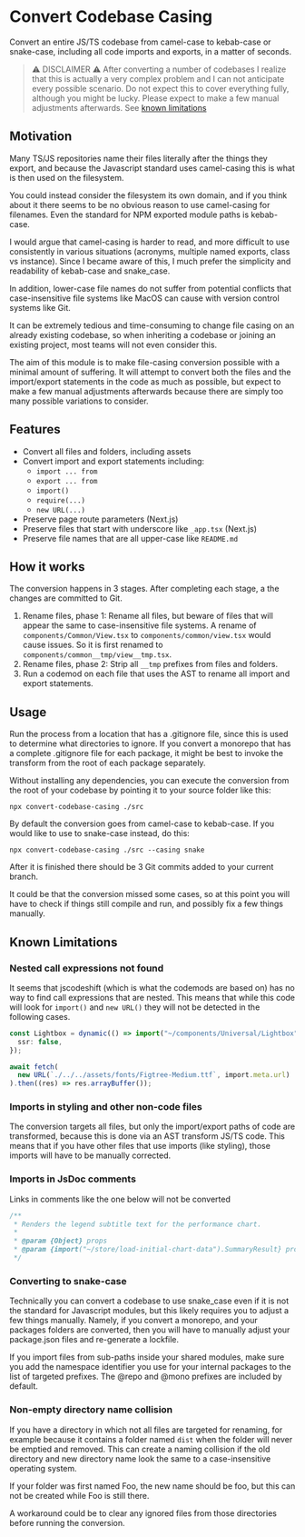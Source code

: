 # Convert Codebase Casing

Convert an entire JS/TS codebase from camel-case to kebab-case or snake-case,
including all code imports and exports, in a matter of seconds.

> ⚠️ DISCLAIMER ⚠️ After converting a number of codebases I realize that this is
> actually a very complex problem and I can not anticipate every possible
> scenario. Do not expect this to cover everything fully, although you might be
> lucky. Please expect to make a few manual adjustments afterwards. See
> [known limitations](#known-limitations)

## Motivation

Many TS/JS repositories name their files literally after the things they export,
and because the Javascript standard uses camel-casing this is what is then used
on the filesystem.

You could instead consider the filesystem its own domain, and if you think about
it there seems to be no obvious reason to use camel-casing for filenames. Even
the standard for NPM exported module paths is kebab-case.

I would argue that camel-casing is harder to read, and more difficult to use
consistently in various situations (acronyms, multiple named exports, class vs
instance). Since I became aware of this, I much prefer the simplicity and
readability of kebab-case and snake_case.

In addition, lower-case file names do not suffer from potential conflicts that
case-insensitive file systems like MacOS can cause with version control systems
like Git.

It can be extremely tedious and time-consuming to change file casing on an
already existing codebase, so when inheriting a codebase or joining an existing
project, most teams will not even consider this.

The aim of this module is to make file-casing conversion possible with a minimal
amount of suffering. It will attempt to convert both the files and the
import/export statements in the code as much as possible, but expect to make a
few manual adjustments afterwards because there are simply too many possible
variations to consider.

## Features

- Convert all files and folders, including assets
- Convert import and export statements including:
  - `import ... from`
  - `export ... from`
  - `import()`
  - `require(...)`
  - `new URL(...)`
- Preserve page route parameters (Next.js)
- Preserve files that start with underscore like `_app.tsx` (Next.js)
- Preserve file names that are all upper-case like `README.md`

## How it works

The conversion happens in 3 stages. After completing each stage, a the changes
are committed to Git.

1. Rename files, phase 1: Rename all files, but beware of files that will appear
   the same to case-insensitive file systems. A rename of
   `components/Common/View.tsx` to `components/common/view.tsx` would cause
   issues. So it is first renamed to `components/common__tmp/view__tmp.tsx`.
2. Rename files, phase 2: Strip all `__tmp` prefixes from files and folders.
3. Run a codemod on each file that uses the AST to rename all import and export
   statements.

## Usage

Run the process from a location that has a .gitignore file, since this is used
to determine what directories to ignore. If you convert a monorepo that has a
complete .gitignore file for each package, it might be best to invoke the
transform from the root of each package separately.

Without installing any dependencies, you can execute the conversion from the
root of your codebase by pointing it to your source folder like this:

`npx convert-codebase-casing ./src`

By default the conversion goes from camel-case to kebab-case. If you would like
to use to snake-case instead, do this:

`npx convert-codebase-casing ./src --casing snake`

After it is finished there should be 3 Git commits added to your current branch.

It could be that the conversion missed some cases, so at this point you will
have to check if things still compile and run, and possibly fix a few things
manually.

## Known Limitations

### Nested call expressions not found

It seems that jscodeshift (which is what the codemods are based on) has no way
to find call expressions that are nested. This means that while this code will
look for `import()` and `new URL()` they will not be detected in the following
cases.

```ts
const Lightbox = dynamic(() => import("~/components/Universal/Lightbox"), {
  ssr: false,
});
```

```ts
await fetch(
  new URL(`./../../assets/fonts/Figtree-Medium.ttf`, import.meta.url)
).then((res) => res.arrayBuffer());
```

### Imports in styling and other non-code files

The conversion targets all files, but only the import/export paths of code are
transformed, because this is done via an AST transform JS/TS code. This means
that if you have other files that use imports (like styling), those imports will
have to be manually corrected.

### Imports in JsDoc comments

Links in comments like the one below will not be converted

```ts
/**
 * Renders the legend subtitle text for the performance chart.
 *
 * @param {Object} props
 * @param {import("~/store/load-initial-chart-data").SummaryResult} props.summaryResult
 */
```

### Converting to snake-case

Technically you can convert a codebase to use snake_case even if it is not the
standard for Javascript modules, but this likely requires you to adjust a few
things manually. Namely, if you convert a monorepo, and your packages folders
are converted, then you will have to manually adjust your package.json files and
re-generate a lockfile.

If you import files from sub-paths inside your shared modules, make sure you add
the namespace identifier you use for your internal packages to the list of
targeted prefixes. The @repo and @mono prefixes are included by default.

### Non-empty directory name collision

If you have a directory in which not all files are targeted for renaming, for
example because it contains a folder named `dist` when the folder will never be
emptied and removed. This can create a naming collision if the old directory and
new directory name look the same to a case-insensitive operating system.

If your folder was first named Foo, the new name should be foo, but this can not
be created while Foo is still there.

A workaround could be to clear any ignored files from those directories before
running the conversion.
